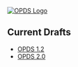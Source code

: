 [![OPDS Logo](https://opds.io/img/logo.png)](https://opds.io)

## Current Drafts

- [OPDS 1.2](opds-1.2)
- [OPDS 2.0](opds-2.0)
